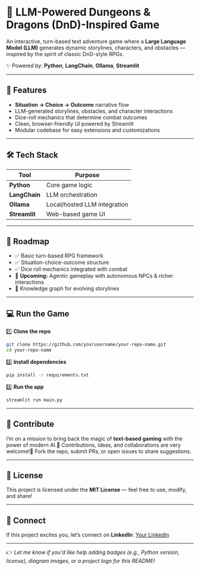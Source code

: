 
# 🎲 LLM-Powered Dungeons & Dragons (DnD)-Inspired Game

An interactive, turn-based text adventure game where a **Large Language Model (LLM)** generates dynamic storylines, characters, and obstacles — inspired by the spirit of classic DnD-style RPGs.

✨ Powered by: **Python**, **LangChain**, **Ollama**, **Streamlit**

---

## 🚀 Features

- **Situation → Choice → Outcome** narrative flow
- LLM-generated storylines, obstacles, and character interactions
- Dice-roll mechanics that determine combat outcomes
- Clean, browser-friendly UI powered by Streamlit
- Modular codebase for easy extensions and customizations

---

## 🛠️ Tech Stack

| Tool          | Purpose                      |
| ------------- | ---------------------------- |
| **Python**    | Core game logic              |
| **LangChain** | LLM orchestration            |
| **Ollama**    | Local/hosted LLM integration |
| **Streamlit** | Web-based game UI            |

---

## 🎯 Roadmap

- ✅ Basic turn-based RPG framework
- ✅ Situation-choice-outcome structure
- ✅ Dice roll mechanics integrated with combat
- 🔄 **Upcoming:** Agentic gameplay with autonomous NPCs & richer interactions
- 🔄 Knowledge graph for evolving storylines

---

## 💻 Run the Game

1️⃣ **Clone the repo**

```bash
git clone https://github.com/yourusername/your-repo-name.git
cd your-repo-name
```

2️⃣ **Install dependencies**

```bash
pip install -r requirements.txt
```

3️⃣ **Run the app**

```bash
streamlit run main.py
```

---

## 🤝 Contribute

I’m on a mission to bring back the magic of **text-based gaming** with the power of modern AI.🔹 Contributions, ideas, and collaborations are very welcome!🔹 Fork the repo, submit PRs, or open issues to share suggestions.

---

## 📌 License

This project is licensed under the **MIT License** — feel free to use, modify, and share!

---

## 🌟 Connect

If this project excites you, let’s connect on **LinkedIn**: [Your LinkedIn](https://www.linkedin.com/in/yourprofile)

---

👉 *Let me know if you'd like help adding badges (e.g., Python version, license), diagram images, or a project logo for this README!*
